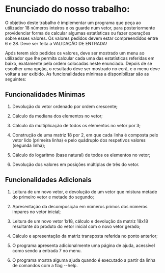 # Enunciado do nosso trabalho:

O objetivo deste trabalho  é  implementar  um programa que peça ao utilizador 18
números inteiros e os guarde num vetor, para  posteriormente  providenciar forma
de calcular algumas estatísticas ou fazer operações sobre esses valores.
Os valores pedidos devem estar compreendidos entre 6 e 28.
Deve ser feita a VALIDAÇÃO DE ENTRADA!

Após terem sido pedidos os valores, deve  ser mostrado um menu ao utilizador que
lhe permita calcular cada  uma  das  estatísticas referidas em baixo, exatamente
pela  ordem  colocadas  neste  enunciado.  Depois de  se  escolher  uma opção, o
resultado deve ser mostrado no ecrã, e o menu deve voltar a ser exibido.
As funcionalidades mínimas a disponibilizar são as seguintes:

## Funcionalidades Mínimas
  1. Devolução do vetor ordenado por ordem crescente;

  2. Cálculo da mediana dos elementos no vetor;

  3. Cálculo da multiplicação de todos os elementos no vetor por 3;

  4. Construção de uma matriz 18 por 2, em que cada linha é composta pelo vetor
      lido  (primeira linha)  e  pelo  quádruplo dos respetivos valores (segunda
      linha);

  5. Cálculo do logaritmo (base natural) de todos os elementos no vetor;

  6. Devolução dos valores em posições múltiplas de três do vetor.

## Funcionalidades Adicionais

  1. Leitura de um novo vetor, e devolução de um  vetor que  mistura  metade do
      primeiro vetor e metade do segundo;

  2. Apresentação da decomposição em números  primos  dos  números  impares  no
      vetor inicial;

  3. Leitura  de  um novo vetor  1x18,  cálculo  e  devolução  da  matriz 18x18
      resultante do produto do vetor inicial com o novo vetor gerado;

  4. Cálculo e apresentação da matriz transposta referida no ponto anterior;

  5. O programa apresenta  adicionalmente  uma  página de ajuda, acessível como
      sendo a entrada 7 no menu.

  6. O programa  mostra  alguma  ajuda  quando é executado a partir da linha de
      comandos com a flag --help.

